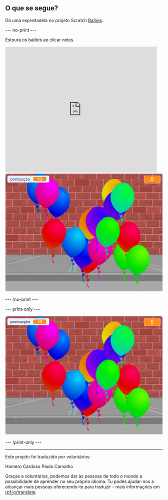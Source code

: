 ## O que se segue?

Dá uma espreitadela no projeto Scratch [Balões](https://projects.raspberrypi.org/en/projects/balloons).

--- no-print ---

Estoura os balões ao clicar neles.

<div class="scratch-preview">
  <iframe allowtransparency="true" width="485" height="402" src="https://scratch.mit.edu/projects/embed/299206746/?autostart=false" frameborder="0" scrolling="no"></iframe>
  <img src="images/balloons-final.png">
</div>

--- /no-print ---

--- print-only ---

![projeto completo](images/balloons-final.png)

--- /print-only ---

***

Este projeto foi traduzido por voluntários:

Homero Cardoso
Paulo Carvalho

Graças a voluntários, podemos dar às pessoas de todo o mundo a possibilidade de aprender no seu próprio idioma. Tu podes ajudar-nos a alcançar mais pessoas oferecendo-te para traduzir - mais informações em [rpf.io/translate](https://rpf.io/translate).